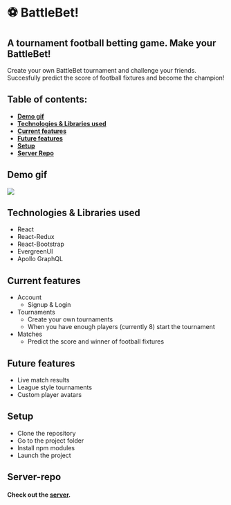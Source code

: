 # :soccer: BattleBet!

## A tournament football betting game. Make your BattleBet!

Create your own BattleBet tournament and challenge your friends. Succesfully predict the score of football fixtures and become the champion!

## Table of contents:

- **[Demo gif](##demo-gif)**
- **[Technologies & Libraries used](#technologies-&-Libraries-used)**
- **[Current features](#current-features)**
- **[Future features](#future-features)**
- **[Setup](#setup)**
- **[Server Repo](#server-repo)**

## Demo gif

![](readme/demo.gif)

## Technologies & Libraries used

- React
- React-Redux
- React-Bootstrap
- EvergreenUI
- Apollo GraphQL

## Current features

- Account
  - Signup & Login
- Tournaments
  - Create your own tournaments
  - When you have enough players (currently 8) start the tournament
- Matches
  - Predict the score and winner of football fixtures

## Future features

- Live match results
- League style tournaments
- Custom player avatars

## Setup

- Clone the repository
- Go to the project folder
- Install npm modules
- Launch the project

## Server-repo

#### Check out the [server](https://github.com/MartijnSam/BattleBet-server).
